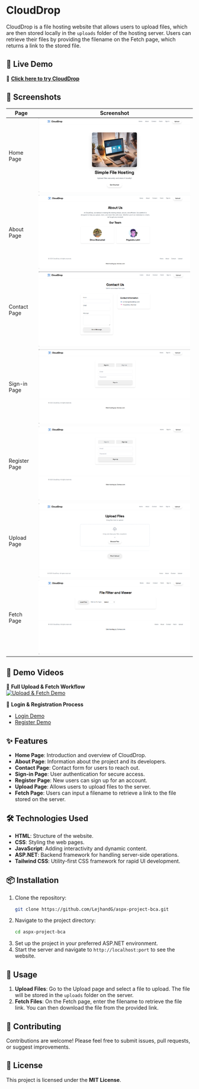 # CloudDrop  

CloudDrop is a file hosting website that allows users to upload files, which are then stored locally in the `uploads` folder of the hosting server. Users can retrieve their files by providing the filename on the Fetch page, which returns a link to the stored file.  

## 🚀 Live Demo  

🔗 **[Click here to try CloudDrop](https://filehosting.somee.com/)**  

## 📸 Screenshots  

| Page        | Screenshot |
|------------|------------|
| Home Page  | ![Home Page](screenshots/home.png) |
| About Page | ![About Page](screenshots/about.png) |
| Contact Page | ![Contact Page](screenshots/contact.png) |
| Sign-in Page | ![Sign-in Page](screenshots/signin.png) |
| Register Page | ![Register Page](screenshots/register.png) |
| Upload Page | ![Upload Page](screenshots/uploadd.png) |
| Fetch Page | ![Fetch Page](screenshots/fetch.png) |

## 🎥 Demo Videos  

📌 **Full Upload & Fetch Workflow**  
[![Upload & Fetch Demo](https://img.youtube.com/vi/VIDEO_ID/maxresdefault.jpg)](https://www.youtube.com/watch?v=VIDEO_ID)  

📌 **Login & Registration Process**  
- [Login Demo](https://www.youtube.com/watch?v=tCpOtitZMFc)  
- [Register Demo](https://www.youtube.com/watch?v=kEXq8A8owto)  

## ✨ Features  

- **Home Page**: Introduction and overview of CloudDrop.  
- **About Page**: Information about the project and its developers.  
- **Contact Page**: Contact form for users to reach out.  
- **Sign-in Page**: User authentication for secure access.  
- **Register Page**: New users can sign up for an account.  
- **Upload Page**: Allows users to upload files to the server.  
- **Fetch Page**: Users can input a filename to retrieve a link to the file stored on the server.  

## 🛠 Technologies Used  

- **HTML**: Structure of the website.  
- **CSS**: Styling the web pages.  
- **JavaScript**: Adding interactivity and dynamic content.  
- **ASP.NET**: Backend framework for handling server-side operations.  
- **Tailwind CSS**: Utility-first CSS framework for rapid UI development.  

## 📦 Installation  

1. Clone the repository:  
   ```bash
   git clone https://github.com/LejhandG/aspx-project-bca.git
   ```  
2. Navigate to the project directory:  
   ```bash
   cd aspx-project-bca
   ```  
3. Set up the project in your preferred ASP.NET environment.  
4. Start the server and navigate to `http://localhost:port` to see the website.  

## 🚀 Usage  

1. **Upload Files**: Go to the Upload page and select a file to upload. The file will be stored in the `uploads` folder on the server.  
2. **Fetch Files**: On the Fetch page, enter the filename to retrieve the file link. You can then download the file from the provided link.  

## 🤝 Contributing  

Contributions are welcome! Please feel free to submit issues, pull requests, or suggest improvements.  

## 📜 License  

This project is licensed under the **MIT License**.  
